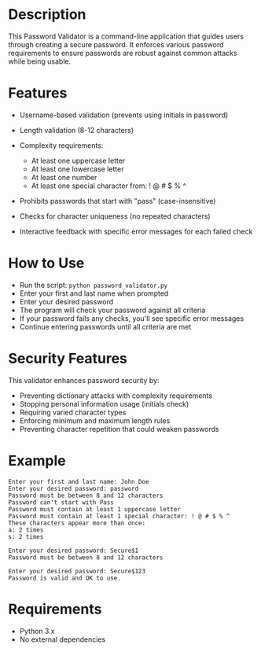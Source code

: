# Description

This Password Validator is a command-line application that guides users through creating a secure password. It enforces various password requirements to ensure passwords are robust against common attacks while being usable.

# Features

- Username-based validation (prevents using initials in password)
- Length validation (8-12 characters)
- Complexity requirements:

  - At least one uppercase letter
  - At least one lowercase letter
  - At least one number
  - At least one special character from: ! @ # $ % ^


- Prohibits passwords that start with "pass" (case-insensitive)
- Checks for character uniqueness (no repeated characters)
- Interactive feedback with specific error messages for each failed check

# How to Use

- Run the script: `python password_validator.py`
- Enter your first and last name when prompted
- Enter your desired password
- The program will check your password against all criteria
- If your password fails any checks, you'll see specific error messages
- Continue entering passwords until all criteria are met

# Security Features

This validator enhances password security by:

- Preventing dictionary attacks with complexity requirements
- Stopping personal information usage (initials check)
- Requiring varied character types
- Enforcing minimum and maximum length rules
- Preventing character repetition that could weaken passwords

# Example
```
Enter your first and last name: John Doe
Enter your desired password: password
Password must be between 8 and 12 characters
Password can't start with Pass
Password must contain at least 1 uppercase letter
Password must contain at least 1 special character: ! @ # $ % ^
These characters appear more than once:
a: 2 times
s: 2 times

Enter your desired password: Secure$1
Password must be between 8 and 12 characters

Enter your desired password: Secure$123
Password is valid and OK to use.
```

# Requirements

- Python 3.x
- No external dependencies
